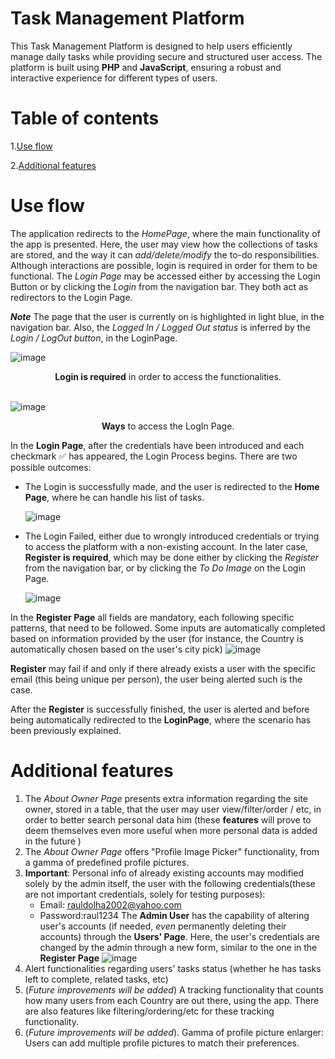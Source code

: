 # Task Management Platform

This Task Management Platform is designed to help users efficiently manage daily tasks while providing secure and structured user access. The platform is built using **PHP** and **JavaScript**, ensuring a robust and interactive experience for different types of users.

# Table of contents
1.[Use flow](#use-flow)

2.[Additional features](#additional-features)



# Use flow
The application redirects to the *HomePage*, where the main functionality of the app is presented. Here, the user
may view how the collections of tasks are stored, and the way it can *add/delete/modify* the to-do responsibilities. 
Although interactions are possible, login is required in order for them to be functional. The *Login Page* may be accessed either by accessing the Login Button or by clicking the *Login* from the navigation bar. They both act as redirectors to the Login Page.

***Note*** The page that the user is currently on is highlighted in light blue, in the navigation bar. Also, the *Logged In / Logged Out status* is inferred by the *Login / LogOut button*, in the LoginPage. 

![image](https://github.com/user-attachments/assets/62169da8-1739-494e-9a26-a9c5aeafae7e)
<div align="center">
  <strong> Login is required</strong> in order to access the functionalities.
</div>
<br>

![image](https://github.com/user-attachments/assets/63cd5a19-4639-4689-8237-98c919a44ed9)

<div align="center">
  <strong>Ways</strong> to access the LogIn Page.
</div>

In the **Login Page**, after the credentials have been introduced and each checkmark ✅ has appeared, the Login Process begins. There are two possible outcomes:
- The Login is successfully made, and the user is redirected to the **Home Page**, where he can handle his list of tasks.

  ![image](https://github.com/user-attachments/assets/c45d8ebc-8479-4267-82e7-1b1e5a8da32b)

  
- The Login Failed, either due to wrongly introduced credentials or trying  to access the platform with a non-existing account. In the later case, **Register is required**, which may be done either by clicking the *Register* from the navigation bar, or by clicking the *To Do Image* on the Login Page.

  ![image](https://github.com/user-attachments/assets/c238aca3-cc51-4497-b443-5c0d01bc8cd2)

In the **Register Page** all fields are mandatory, each following specific patterns, that need to be followed. Some inputs are automatically completed based on information provided by the user (for instance, the Country is automatically chosen based on the user's city pick)
![image](https://github.com/user-attachments/assets/90a9ee36-1ef1-44eb-8d4a-a1db1add69ab)

**Register** may fail if and only if there already exists a user with the specific email (this being unique per person), the user being alerted such is the case. 

After the **Register** is successfully finished, the user is alerted and before being automatically redirected to the **LoginPage**, where the scenario has been previously  explained.

# Additional features
1. The _About Owner Page_ presents extra information regarding the site owner, stored in a table, that the user may
   user view/filter/order / etc, in order to better search personal data him (these **features** will prove to deem themselves even more useful when more personal data is added in the future )
2. The _About Owner Page_ offers "Profile Image Picker" functionality, from a gamma of predefined profile pictures.
3. **Important**: Personal info of already existing accounts may modified solely by the admin itself, the user with the following credentials(these are not important credentials, solely for testing purposes):
   - Email: rauldolha2002@yahoo.com
   - Password:raul1234
  The **Admin User** has the capability of altering user's accounts (if needed, *even* permanently deleting their accounts) through the **Users' Page**. Here, the user's credentials
  are changed by the admin through a new form, similar to the one in the **Register Page**
![image](https://github.com/user-attachments/assets/ebebc23f-115b-42e9-ae75-75b6ba424d44)
4. Alert functionalities regarding users' tasks status (whether he has tasks left to complete, related tasks, etc)
5. (*Future improvements will be added*) A tracking functionality that counts how many users from each Country are out there, using the app. There are also features like filtering/ordering/etc for these
   tracking functionality.
6. (*Future improvements will be added*). Gamma of profile picture enlarger: Users can add multiple profile pictures to match their preferences.
   




